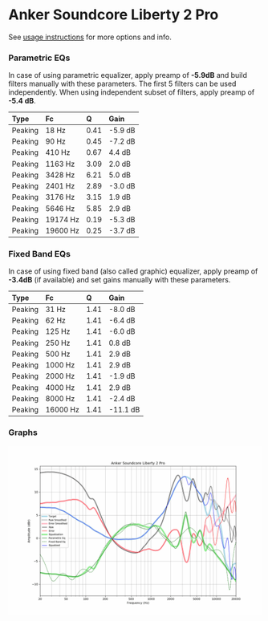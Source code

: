 # Anker Soundcore Liberty 2 Pro
See [usage instructions](https://github.com/jaakkopasanen/AutoEq#usage) for more options and info.

### Parametric EQs
In case of using parametric equalizer, apply preamp of **-5.9dB** and build filters manually
with these parameters. The first 5 filters can be used independently.
When using independent subset of filters, apply preamp of **-5.4 dB**.

| Type    | Fc       |    Q | Gain    |
|:--------|:---------|:-----|:--------|
| Peaking | 18 Hz    | 0.41 | -5.9 dB |
| Peaking | 90 Hz    | 0.45 | -7.2 dB |
| Peaking | 410 Hz   | 0.67 | 4.4 dB  |
| Peaking | 1163 Hz  | 3.09 | 2.0 dB  |
| Peaking | 3428 Hz  | 6.21 | 5.0 dB  |
| Peaking | 2401 Hz  | 2.89 | -3.0 dB |
| Peaking | 3176 Hz  | 3.15 | 1.9 dB  |
| Peaking | 5646 Hz  | 5.85 | 2.9 dB  |
| Peaking | 19174 Hz | 0.19 | -5.3 dB |
| Peaking | 19600 Hz | 0.25 | -3.7 dB |

### Fixed Band EQs
In case of using fixed band (also called graphic) equalizer, apply preamp of **-3.4dB**
(if available) and set gains manually with these parameters.

| Type    | Fc       |    Q | Gain     |
|:--------|:---------|:-----|:---------|
| Peaking | 31 Hz    | 1.41 | -8.0 dB  |
| Peaking | 62 Hz    | 1.41 | -6.4 dB  |
| Peaking | 125 Hz   | 1.41 | -6.0 dB  |
| Peaking | 250 Hz   | 1.41 | 0.8 dB   |
| Peaking | 500 Hz   | 1.41 | 2.9 dB   |
| Peaking | 1000 Hz  | 1.41 | 2.9 dB   |
| Peaking | 2000 Hz  | 1.41 | -1.9 dB  |
| Peaking | 4000 Hz  | 1.41 | 2.9 dB   |
| Peaking | 8000 Hz  | 1.41 | -2.4 dB  |
| Peaking | 16000 Hz | 1.41 | -11.1 dB |

### Graphs
![](./Anker%20Soundcore%20Liberty%202%20Pro.png)